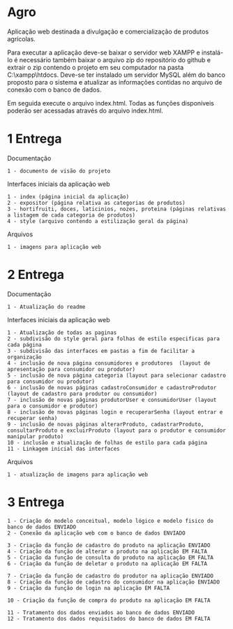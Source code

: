 # Agro

Aplicação web destinada a divulgação e comercialização de produtos agrícolas.


Para executar a aplicação deve-se baixar o servidor web XAMPP e instalá-lo
é necessário também baixar o arquivo zip do repositório do github
e extrair o zip contendo o projeto em seu computador na pasta C:\xampp\htdocs.
Deve-se ter instalado um servidor MySQL além do banco proposto para o sistema e atualizar as
informações contidas no arquivo de conexão com o banco de dados.




Em seguida execute o arquivo index.html. Todas as funções disponíveis poderão ser acessadas através do arquivo index.html.

# 1 Entrega

Documentação

	1 - documento de visão do projeto

Interfaces iniciais da aplicação web

	1 - index (página inicial da aplicação)
	2 - expositor (página relativa as categorias de produtos)
	3 - hortifruiti, doces, laticinios, nozes, proteina (páginas relativas a listagem de cada categoria de produtos)
	4 - style (arquivo contendo a estilização geral da página)

Arquivos

	1 - imagens para aplicação web

# 2 Entrega

Documentação

	1 - Atualização do readme

Interfaces iniciais da aplicação web

	1 - Atualização de todas as paginas
	2 - subdivisão do style geral para folhas de estilo especificas para cada página
	3 - subdivisão das interfaces em pastas a fim de facilitar a organização
	4 - inclusão de nova página consumidores e produtores  (layout de apresentação para consumidor ou produtor)
	5 - inclusão de nova página categoria (layout para selecionar cadastro para consumidor ou produtor)
	6 - inclusão de novas páginas cadastroConsumidor e cadastroProdutor (layout de cadastro para produtor ou consumidor)
	7 - inclusão de novas páginas produtorUser e consumidorUser (layout para o consumidor e produtor)
	8 - inclusão de novas páginas login e recuperarSenha (layout entrar e recuperar senha)
	9 - inclusão de novas páginas alterarProduto, cadastrarProduto, consultarProduto e excluirProduto (layout para o produtor e consumidor manipular produto)
	10 - inclusão e atualização de folhas de estilo para cada página
	11 - Linkagem inicial das interfaces

Arquivos

	1 - atualização de imagens para aplicação web


# 3 Entrega

	1 - Criação do modelo conceitual, modelo lógico e modelo fisico do banco de dados ENVIADO
	2 - Conexão da aplicação web com o banco de dados ENVIADO

	3 - Criação da função de cadastro do produto na aplicação ENVIADO
	4 - Criação da função de alterar o produto na aplicação EM FALTA
	5 - Criação da função de consulta do produto na aplicação EM FALTA
	6 - Criação da função de deletar o produto na aplicação EM FALTA

	7 - Criação da função de cadastro do produtor na aplicação ENVIADO
	8 - Criação da função de cadastro do consumidor na aplicação ENVIADO
	9 - Criação da função de login na aplicação EM FALTA

	10 - Criação da função de compra do produto na aplicação EM FALTA

	11 - Tratamento dos dados enviados ao banco de dados ENVIADO
	12 - Tratamento dos dados requisitados do banco de dados EM FALTA